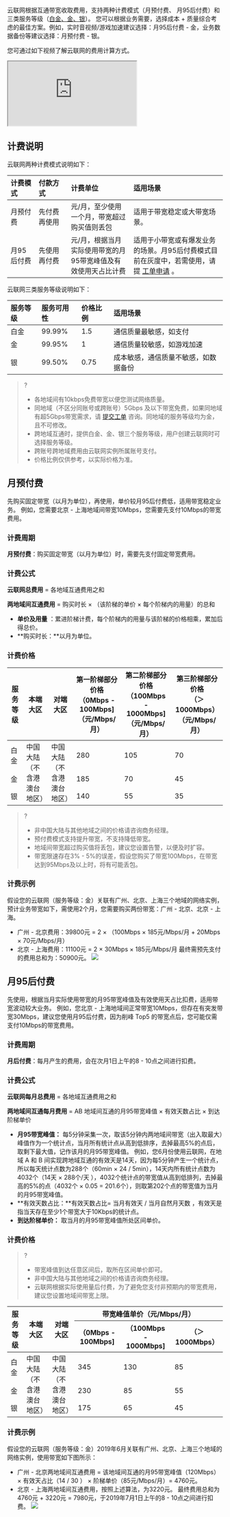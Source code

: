 云联网根据互通带宽收取费用，支持两种计费模式（月预付费、 月95后付费）和三类服务等级（[白金、金、银](https://cloud.tencent.com/document/product/877/18761#2.-.E6.9C.8D.E5.8A.A1.E5.8F.AF.E7.94.A8.E6.80.A7)）。
您可以根据业务需要，选择成本 + 质量综合考虑的最佳方案。例如，实时音视频/游戏加速建议选择：月95后付费 - 金，业务数据备份等建议选择：月预付费 - 银。

您可通过如下视频了解云联网的费用计算方式。
<div class="doc-video-mod"><iframe src="https://cloud.tencent.com/edu/learning/quick-play/2684-52040?source=gw.doc.media&withPoster=1&notip=1"></iframe></div>

## 计费说明
云联网两种计费模式说明如下：
<table>
<thead>
<tr>
<th align="left" width="13%">计费模式</th>
<th align="left" width="15%">付款方式</th>
<th align="left" width="29%">计费单位</th>
<th align="left" width="43%">适用场景</th>
</tr>
</thead>
<tbody><tr>
<td align="left">月预付费</td>
<td align="left">先付费再使用</td>
<td align="left">元/月，至少使用一个月，带宽超过购买值则丢包</td>
<td align="left">适用于带宽稳定或大带宽场景。</td>
</tr>
<tr>
<td align="left">月95后付费</td>
<td align="left">先使用再付费</td>
<td align="left">元/月，根据当月实际使用带宽的月95带宽峰值及有效使用天占比计费</td>
<td align="left">适用于小带宽或有爆发业务的场景。月95后付费模式目前在灰度中，若需使用，请提 <a href="https://console.cloud.tencent.com/workorder/category" target="_blank">工单申请</a> 。</td>
</tr>
</tbody></table>

云联网三类服务等级说明如下：

| 服务等级   | 服务可用性       | 价格比例        | 适用场景  |
| :------- | :---------- | :----------------- | :----------------- |
| 白金   | 99.99%                   | 1.5                      |  通信质量最敏感，如支付                                  |
| 金 | 99.95%                     | 1                            |通信质量较敏感，如游戏加速                                   |
| 银 |  99.50% | 0.75 | 成本敏感，通信质量不敏感，如数据备份 |

>?
>- 各地域间有10kbps免费带宽以便您测试网络质量。
>- 同地域（不区分同账号或跨账号）5Gbps 及以下带宽免费，如果同地域有超5Gbps带宽需求，请 [提交工单](https://console.cloud.tencent.com/workorder/category) 咨询。同地域的服务等级均为金，且不可修改。
>- 跨地域互通时，提供白金、金、银三个服务等级，用户创建云联网时可选择服务等级。
>- 跨账号跨地域费用由云联网实例所属账号支付。
>- 价格比例仅供参考，以实际价格为准。
>

## 月预付费
先购买固定带宽（以月为单位），再使用，单价较月95后付费低，适用带宽稳定业务。
例如，您需要北京 - 上海地域间带宽10Mbps，您需要先支付10Mbps的带宽费用。
### 计费周期
**月预付费**：购买固定带宽（以月为单位）时，需要先支付固定带宽费用。

### 计费公式
**云联网总费用** = 各地域互通费用之和

**两地域间互通费用** =  购买时长 × （该阶梯的单价 × 每个阶梯内的用量）的总和

- **单价及用量** ：累进阶梯计费，每个阶梯内的用量与该阶梯的价格相乘，累加后得总价。
- **购买时长：**以月为单位。

### 计费价格
<table>
<thead>
<tr>
<th>服务等级</th>
<th>本端大区</th>
<th>对端大区</th>
<th>第一阶梯部分价格<br>（0Mbps - 100Mbps]<br>（元/Mbps/月）</th>
<th>第二阶梯部分价格<br>（100Mbps - 1000Mbps]<br>（元/Mbps/月）</th>
<th>第三阶梯部分价格<br>（＞1000Mbps）<br>（元/Mbps/月）</th>
</tr>
</thead>
<tbody><tr>
<td>白金</td>
<td rowspan="3">中国大陆<br>（不含港澳台地区）</td>
<td rowspan="3">中国大陆<br>（不含港澳台地区）</td>
<td>280</td>
<td>105</td>
<td>70</td>
</tr>
<tr>
<td>金</td>
<td>185</td>
<td>70</td>
<td>45</td>
</tr>
<tr>
<td>银</td>
<td>140</td>
<td>55</td>
<td>35</td>
</tr>
</tbody></table>

>?
>- 非中国大陆与其他地域之间的价格请咨询商务经理。
>- 预付费模式支持提升带宽，不支持降低带宽。
>- 地域间带宽超过购买值将丢包，建议您设置告警，以便及时扩容。
>- 带宽限速存在3% - 5%的误差，假设您购买了带宽100Mbps，在带宽达到95Mbps及以上时，将有可能丢包。

### 计费示例
假设您的云联网（服务等级：金）关联有广州、北京、上海三个地域的网络实例，预计业务带宽如下，需使用2个月，您需要购买两份带宽：广州 - 北京、北京 - 上海。
- 广州 - 北京费用：39800元 = 2 × （100Mbps × 185元/Mbps/月 + 20Mbps × 70元/Mbps/月）
- 北京 - 上海费用：11100元 = 2 × 30Mbps × 185元/Mbps/月
最终需预先支付的费用总和为：50900元。
![](https://main.qcloudimg.com/raw/91d0a18b28cb7c38eed34be98f2338c0.png)

## 月95后付费
先使用，根据当月实际使用带宽的月95带宽峰值及有效使用天占比扣费，适用带宽波动较大业务。
例如，您北京 - 上海地域间正常带宽10Mbps，但存在有突发带宽30Mbps，建议您使用月95后付费，因为削峰 Top5 的带宽点后，您可能仅需支付10Mbps的带宽费用。
### 计费周期
**月后付费**：每月产生的费用，会在次月1日上午的8 - 10点之间进行扣费。

### 计费公式
**云联网每月总费用** = 各地域互通费用之和

**两地域间互通每月费用** = AB 地域间互通的月95带宽峰值 × 有效天数占比 × 到达阶梯单价

- **月95带宽峰值：** 每5分钟采集一次，取该5分钟内两地域间带宽（出入取最大）峰值作为一个统计点，当月所有统计点从高到低排序，去掉最高5%的点后，取剩下最大值，记作该月的月95带宽峰值。
例如，您6月份使用云联网，在地域 A 和 B 间实现跨地域互通的有效天是14天，因为每5分钟产生一个统计点，所以每天统计点数为288个（60min × 24 / 5min），14天内所有统计点数为4032个（14天 × 288个/天 ），4032个统计点的带宽值从高到低排列，去掉最高的5%的点（4032个 × 0.05 = 201.6个），则取第202个点的带宽值为当月的月95带宽峰值。
- **有效天数占比：**有效天数占比= 当月有效天 / 当月自然月天数 ，有效天是指当天存在至少1个带宽大于10Kbps的统计点。
- **到达阶梯单价：** 取当月的月95带宽峰值所处区间单价。

### 计费价格
>?
>- 带宽峰值到达任意区间后，取所在区间单价即可。
>- 非中国大陆与其他地域之间的价格请咨询商务经理。
>- 云联网根据实际使用量后付费，为了避免您支付非预期内的带宽费用，建议您设置地域间带宽上限。
>
<table>
<thead>
<tr>
<th rowspan="2">服务等级</th>
<th rowspan="2">本端大区</th>
<th rowspan="2">对端大区</th>
<th colspan="3">带宽峰值单价（元/Mbps/月）</th>
</tr>
<tr>
<th>（0Mbps - 100Mbps]</th>
<th>（100Mbps - 1000Mbps]</th>
<th>（＞1000Mbps）</th>
</tr>
</thead>
<tbody><tr>
<td>白金</td>
<td rowspan="3">中国大陆<br>（不含港澳台地区）</td>
<td rowspan="3">中国大陆<br>（不含港澳台地区）</td>
<td>345</td>
<td>130</td>
<td>85</td>
</tr>
<tr>
<td>金</td>
<td>230</td>
<td>85</td>
<td>55</td>
</tr>
<tr>
<td>银</td>
<td>175</td>
<td>65</td>
<td>45</td>
</tr>
</tbody></table>



### 计费示例
假设您的云联网（服务等级：金）2019年6月关联有广州、北京、上海三个地域的网络实例，使用带宽如下图所示：
- 广州 - 北京两地域间互通费用 = 该地域间互通的月95带宽峰值（120Mbps）× 有效天占比（14 / 30 ） × 阶梯单价（85元/Mbps/月）= 4760元。
- 北京 - 上海两地域间互通费用，按照上述算法，为3220元。
最终费用总和为4760元 + 3220元 = 7980元，于2019年7月1日上午的8 - 10点之间进行扣费。
![](https://main.qcloudimg.com/raw/54a39a780e8df80ae9f4780715234c62.png)
